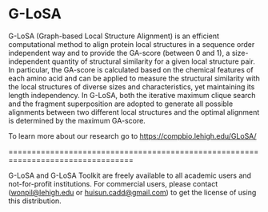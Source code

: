 # G-LoSA
G-LoSA (Graph-based Local Structure Alignment) is an efficient computational method to align protein local structures in a sequence order independent way and to provide the GA-score (between 0 and 1), a size-independent quantity of structural similarity for a given local structure pair. In particular, the GA-score is calculated based on the chemical features of each amino acid and can be applied to measure the structural similarity with the local structures of diverse sizes and characteristics, yet maintaining its length independency. In G-LoSA, both the iterative maximum clique search and the fragment superposition are adopted to generate all possible alignments between two different local structures and the optimal alignment is determined by the maximum GA-score. 

To learn more about our research go to https://compbio.lehigh.edu/GLoSA/


=================================================================================

G-LoSA and G-LoSA Toolkit are freely available to all academic users and not-for-profit institutions.
For commercial users, please contact (wonpil@lehigh.edu or huisun.cadd@gmail.com) to get the license of using this distribution.
